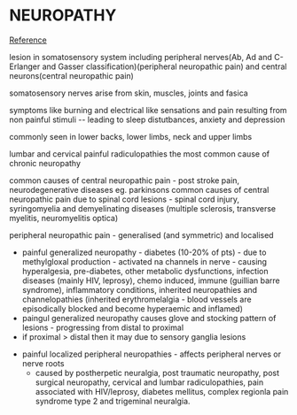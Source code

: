 # NEUROPATHY

[Reference](https://www.ncbi.nlm.nih.gov/pmc/articles/PMC5371025/)

lesion in somatosensory system including peripheral nerves(Ab, Ad and C-  Erlanger and Gasser classification)(peripheral neuropathic pain) and central neurons(central neuropathic pain)

somatosensory nerves arise from skin, muscles, joints and fasica

symptoms like burning and electrical like sensations and pain resulting from non painful stimuli -- leading to sleep distutbances, anxiety and depression

commonly seen in lower backs, lower limbs, neck and upper limbs

lumbar and cervical painful radiculopathies the most common cause of chronic neuropathy

common causes of central neuropathic pain - post stroke pain, neurodegenerative diseases eg. parkinsons
common causes of central neuropathic pain due to spinal cord lesions - spinal cord injury, syringomyelia and demyelinating diseases (multiple sclerosis, transverse myelitis, neuromyelitis optica)

peripheral neuropathic pain - generalised (and symmetric) and localised
 - painful generalized neuropathy - diabetes (10-20% of pts) - due to methylgloxal production - activated na channels in nerve - causing hyperalgesia, pre-diabetes, other metabolic dysfunctions, infection diseases (mainly HIV, leprosy), chemo induced, immune (guillian barre syndrome), inflammatory conditions, inherited neuropathies and channelopathies (inherited erythromelalgia - blood vessels are episodically blocked and become hyperaemic and inflamed) 
 - paingul generalized neuropathy causes glove and stocking pattern of lesions - progressing from distal to proximal
 - if proximal > distal then it may due to sensory ganglia lesions
 
 * painful localized peripheral neuropathies - affects peripheral nerves or nerve roots
   * caused by postherpetic neuralgia, post traumatic neuropathy, post surgical neuropathy, cervical and lumbar radiculopathies, pain associated with HIV/leprosy, diabetes mellitus, complex regionla pain syndrome type 2 and trigeminal neuralgia.  
